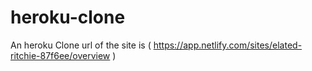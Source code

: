 # heroku-clone
An heroku Clone url of the site is ( https://app.netlify.com/sites/elated-ritchie-87f6ee/overview )
